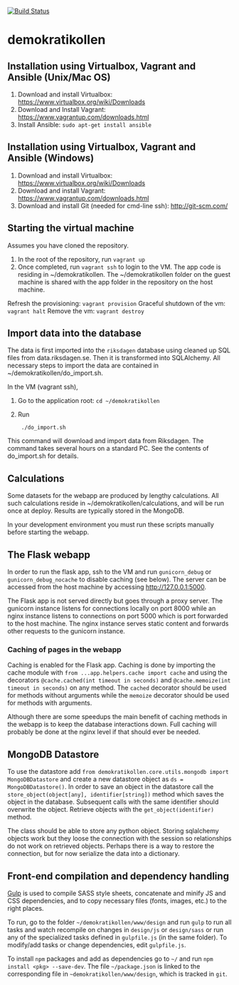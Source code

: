 [![Build Status](https://travis-ci.org/demokratikollen/demokratikollen.svg?branch=develop)](https://travis-ci.org/demokratikollen/demokratikollen)

demokratikollen
===============

## Installation using Virtualbox, Vagrant and Ansible (Unix/Mac OS)

1. Download and install Virtualbox: https://www.virtualbox.org/wiki/Downloads
2. Download and Install Vagrant: https://www.vagrantup.com/downloads.html 
3. Install Ansible: `sudo apt-get install ansible`

## Installation using Virtualbox, Vagrant and Ansible (Windows)

1. Download and install Virtualbox: https://www.virtualbox.org/wiki/Downloads
2. Download and install Vagrant: https://www.vagrantup.com/downloads.html 
3. Download and install Git (needed for cmd-line ssh): http://git-scm.com/

## Starting the virtual machine

Assumes you have cloned the repository.

1. In the root of the repository, run `vagrant up`
2. Once completed, run `vagrant ssh` to login to the VM. The app code is residing in ~/demokratikollen. The ~/demokratikollen folder on the guest machine is shared with the app folder in the repository on the host machine.

Refresh the provisioning: `vagrant provision`
Graceful shutdown of the vm: `vagrant halt`
Remove the vm: `vagrant destroy`

## Import data into the database

The data is first imported into the ``riksdagen`` database using cleaned up SQL files from data.riksdagen.se. Then it is transformed into SQLAlchemy. All necessary steps to import the data are contained in ~/demokratikollen/do_import.sh.

In the VM (vagrant ssh),

1. Go to the application root: `cd ~/demokratikollen`
2. Run

        ./do_import.sh

This command will download and import data from Riksdagen. The command takes several hours on a standard PC. See the contents of do_import.sh for details.

## Calculations

Some datasets for the webapp are produced by lengthy calculations. All such calculations reside in ~/demokratikollen/calculations, and will be run once at deploy. Results are typically stored in the MongoDB.

In your development environment you must run these scripts manually before starting the webapp.

## The Flask webapp
In order to run the flask app, ssh to the VM and run `gunicorn_debug` or `gunicorn_debug_nocache` to disable caching (see below). The server can be accessed from the host machine by accessing http://127.0.0.1:5000. 

The Flask app is not served directly but goes through a proxy server. The gunicorn instance listens for connections locally on port 8000 while an nginx instance listens to connections on port 5000 which is port forwarded to the host machine. The nginx instance serves static content and forwards other requests to the gunicorn instance.

### Caching of pages in the webapp 
Caching is enabled for the Flask app. Caching is done by importing the cache
module with `from ...app.helpers.cache import cache` and using the decorators
`@cache.cached(int timeout in seconds)` and `@cache.memoize(int timeout in
seconds)` on any method. The `cached` decorator should be used for methods
without arguments while the `memoize` decorator should be used for methods
with arguments.

Although there are some speedups the main benefit of caching methods in the
webapp is to keep the database interactions down. Full caching will probably
be done at the nginx level if that should ever be needed.

## MongoDB Datastore
To use the datastore add `from demokratikollen.core.utils.mongodb import MongoDBDatastore` and create a new datastore object as `ds = MongoDBDatastore()`. 
In order to save an object in the datastore call the `store_object(object[any], identifier[string])` method which saves the object in the database. Subsequent calls with the same identifier should overwrite the object. Retrieve objects with the `get_object(identifier)` method. 

The class should be able to store any python object. Storing sqlalchemy objects work but they loose the connection with the session so relationships do not work on retrieved objects. Perhaps there is a way to restore the connection, but for now serialize the data into a dictionary.

## Front-end compilation and dependency handling
[Gulp](http://gulpjs.com/) is used to compile SASS style sheets, concatenate and minify JS and CSS dependencies, and to copy necessary files (fonts, images, etc.) to the right places.

To run, go to the folder `~/demokratikollen/www/design` and run `gulp` to run all tasks and watch recompile on changes in `design/js` or `design/sass` or run any of the specialized tasks defined in `gulpfile.js` (in the same folder). To modify/add tasks or change dependencies, edit `gulpfile.js`.

To install `npm` packages and add as dependencies go to `~/` and run `npm install <pkg> --save-dev`. The file `~/package.json` is linked to the corresponding file in `~demokratikollen/www/design`, which is tracked in `git`.
